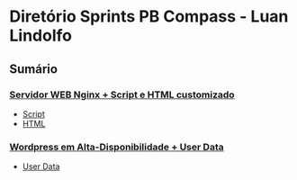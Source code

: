 # Diretório Sprints PB Compass - Luan Lindolfo
## Sumário
<!-- [Primeira Sprint](https://github.com/LuanLindolfo/PB-Compass/blob/main/Sprint%201/README.md) -->
<!-- [Primeira Sprint - Script](https://github.com/LuanLindolfo/PB-Compass/blob/main/Sprint%201/Script) -->
<!-- [Primeira Sprint - HTML](https://github.com/LuanLindolfo/PB-Compass/blob/main/Sprint%201/HTML) -->
 ### [Servidor WEB Nginx + Script e HTML customizado](./Sprint%201)
   - [Script](./Sprint%201/Script_60_segundos)
   - [HTML](./Sprint%201/HTML)
     
### [Wordpress em Alta-Disponibilidade + User Data](/Sprint%202)
- [User Data](/Sprint%202/user%20data)
